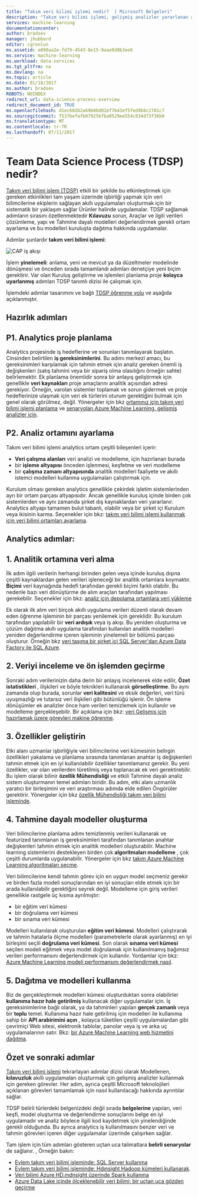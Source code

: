 ```yaml
---
title: "Takım veri bilimi işlemi nedir?  | Microsoft Belgeleri"
description: "Takım veri bilimi işlemi, gelişmiş analizler yararlanan akıllı uygulamaları oluşturmak için sistematik bir yöntemdir."
services: machine-learning
documentationcenter: 
author: bradsev
manager: jhubbard
editor: cgronlun
ms.assetid: a098aa2e-fd79-4543-8e15-9aae9d8b3ee6
ms.service: machine-learning
ms.workload: data-services
ms.tgt_pltfrm: na
ms.devlang: na
ms.topic: article
ms.date: 01/18/2017
ms.author: bradsev
ROBOTS: NOINDEX
redirect_url: data-science-process-overview
redirect_document_id: TRUE
ms.openlocfilehash: d1ec602b2a69b0bd01bf7b43ef5fed9b8c2781c7
ms.sourcegitcommit: f537befafb079256fba0529ee554c034d73f36b0
ms.translationtype: MT
ms.contentlocale: tr-TR
ms.lasthandoff: 07/11/2017
---
```

# <a name="what-is-the-team-data-science-process-tdsp"></a>Team Data Science Process (TDSP) nedir?
[Takım veri bilimi işlem (TDSP)](data-science-process-overview.md) etkili bir şekilde bu etkinleştirmek için gereken etkinlikleri tam yaşam üzerinde işbirliği yapmak için veri bilimcilerine ekiplerin sağlayan akıllı uygulamaları oluşturmak için bir sistematik bir yaklaşım sağlar Ürünler halinde uygulamalar. TDSP sağlamak adımların sırasını özetlenmektedir **Kılavuzu** sorun, Araçlar ve ilgili verileri çözümleme, yapı ve Tahmine dayalı modelleri değerlendirmek gerekli ortam ayarlama ve bu modelleri kuruluşta dağıtma hakkında uygulamalar. 

Adımlar şunlardır **takım veri bilimi işlemi**:  

![CAP iş akışı](./media/machine-learning-data-science-the-cortana-analytics-process/CAP-workflow.png)

İşlem **yinelemeli**: anlama, yeni ve mevcut ya da düzeltmeler modelinde dönüşmesi ve önceden sırada tamamlandı adımları denetçiye yeni biçim gerektirir. Var olan Kuruluş geliştirme ve işlemleri planlama proje **kolayca uyarlanmış** adımları TDSP tanımlı dizisi ile çalışmak için. 

İşlemdeki adımlar tasarımını ve bağlı [TDSP öğrenme yolu](https://azure.microsoft.com/documentation/learning-paths/cortana-analytics-process/) ve aşağıda açıklanmıştır.  

## <a name="preparation-steps"></a>Hazırlık adımları
## <a name="p1-plan-the-analytics-project"></a>P1. Analytics proje planlama
Analytics projesinde iş hedeflerine ve sorunları tanımlayarak başlatın. Cinsinden belirtilen **iş gereksinimlerini**. Bu adımı merkezi amacı, bu gereksinimleri karşılamak için tahmin etmek için analiz gereken önemli iş değişkenleri (satış tahmini veya bir sipariş olma olasılığını örneğin sahte) belirlemektir. Ek planlama önemlidir sonra bir anlayış geliştirmek için genellikle **veri kaynakları** proje amaçlarını analitik açısından adresi gerekiyor. Örneğin, varolan sistemler toplamak ve sorun gidermek ve proje hedeflerinize ulaşmak için veri ek türlerini oturum gerektiğini bulmak için genel olarak görülmez, değil. Yönergeler için bkz [ortamınız için takım veri bilimi işlemi planlama](machine-learning-data-science-plan-your-environment.md) ve [senaryoları Azure Machine Learning, gelişmiş analizler için](machine-learning-data-science-plan-sample-scenarios.md).  

## <a name="p2-setup-analytics-environment"></a>P2. Analiz ortamını ayarlama
Takım veri bilimi işlemi analytics ortam çeşitli bileşenleri içerir: 

* **Veri çalışma alanları** veri analizi ve modelleme, için hazırlanan burada 
* bir **işleme altyapısı** önceden işlenmesi, keşfetme ve veri modelleme
* bir **çalışma zamanı altyapısında** analitik modelleri faaliyete ve akıllı istemci modelleri kullanma uygulamaları çalıştırmak için.  

Kurulum olması gereken analytics genellikle çekirdek işletim sistemlerinden ayrı bir ortam parçası altyapısıdır. Ancak genellikle kuruluş içinde birden çok sistemlerden ve aynı zamanda şirket dış kaynaklardan veri yararlanır. Analytics altyapı tamamen bulut tabanlı, olabilir veya bir şirket içi Kurulum veya ikisinin karma. Seçenekler için bkz: [takım veri bilimi işlemi kullanmak için veri bilimi ortamları ayarlama](machine-learning-data-science-environment-setup.md).

## <a name="analytics-steps"></a>Analytics adımlar:
## <a name="1-ingest-data-into-the-analytical-environment"></a>1. Analitik ortamına veri alma
İlk adım ilgili verilerin herhangi birinden gelen veya içinde kuruluş dışına çeşitli kaynaklardan gelen verileri işleneceği bir analitik ortamlara koymaktır. **Biçimi** veri kaynağında hedefi tarafından gerekli biçimi farklı olabilir. Bu nedenle bazı veri dönüştürme de alım araçları tarafından yapılması gerekebilir. Seçenekler için bkz: [analiz için depolama ortamlara veri yükleme](machine-learning-data-science-ingest-data.md)

Ek olarak ilk alım veri birçok akıllı uygulama verileri düzenli olarak devam eden öğrenme işleminin bir parçası yenilemek için gereklidir. Bu kurulum tarafından yapılabilir bir **veri ardışık** veya iş akışı. Bu yeniden oluşturma ve çözüm dağıtma akıllı uygulama tarafından kullanılan analitik modelleri yeniden değerlendirme içeren işleminin yinelemeli bir bölümü parçası oluşturur. Örneğin bkz [veri taşıma bir şirket içi SQL Server'dan Azure Data Factory ile SQL Azure](machine-learning-data-science-move-sql-azure-adf.md).

## <a name="2-explore-and-pre-process-data"></a>2. Veriyi inceleme ve ön işlemden geçirme
Sonraki adım verilerinizin daha derin bir anlayış incelenerek elde edilir, **Özet istatistikleri** , ilişkileri ve böyle teknikleri kullanarak **görselleştirme**. Bu aynı zamanda olup burada, sorunlar **veri kalitesini** ve eksik değerleri, veri türü uyuşmazlığı ve tutarsız veri ilişkileri gibi bütünlüğü işlenir. Ön işleme dönüşümler ek analizler önce ham verileri temizlemek için kullanılır ve modelleme gerçekleşebilir. Bir açıklama için bkz: [veri Gelişmiş için hazırlamak üzere görevleri makine öğrenme](machine-learning-data-science-prepare-data.md).

## <a name="3-develop-features"></a>3. Özellikler geliştirin
Etki alanı uzmanlar işbirliğiyle veri bilimcilerine veri kümesinin belirgin özellikleri yakalama ve planlama sırasında tanımlanan anahtar iş değişkenleri tahmin etmek için en iyi kullanılabilir özellikler tanımlamanız gerekir. Bu yeni özellikler, var olan verilerden türetilmiş veya toplanacak ek veri gerektirebilir. Bu işlem olarak bilinir **özellik Mühendisliği** ve etkili Tahmine dayalı analiz sistem oluşturmanın temel adımları biridir. Bu adım, etki alanı uzmanlık yaratıcı bir birleşimini ve veri araştırması adımda elde edilen Öngörüler gerektirir. Yönergeler için bkz [özellik Mühendisliği takım veri bilimi işleminde](machine-learning-data-science-create-features.md).

## <a name="4-create-predictive-models"></a>4. Tahmine dayalı modeller oluşturma
Veri bilimcilerine planlama adımı temizlenmiş verileri kullanarak ve featurized tanımlanan iş gereksinimleri tarafından tanımlanan anahtar değişkenleri tahmin etmek için analitik modelleri oluşturabilir. Machine learning sistemlerini destekleyen birden çok **algoritmaları modelleme** , çok çeşitli durumlarda uygulanabilir. Yönergeler için bkz [takım Azure Machine Learning algoritmaları seçme](machine-learning-algorithm-choice.md).

Veri bilimcilerine kendi tahmin görev için en uygun model seçmeniz gerekir ve birden fazla modeli sonuçlarından en iyi sonuçları elde etmek için bir arada kullanılabilir gerektiğini seyrek değil. Modelleme için giriş verileri genellikle rastgele üç kısma ayrılmıştır:

* bir eğitim veri kümesi 
* bir doğrulama veri kümesi 
* bir sınama veri kümesi 

Modelleri kullanılarak oluşturulan **eğitim veri kümesi**. Modelleri çalıştırarak ve tahmin hatalarla ölçme modelleri (parametrelerle olarak ayarlanmış) en iyi birleşimi seçili **doğrulama veri kümesi**. Son olarak **sınama veri kümesi** seçilen modeli eğitmek veya model doğrulamak için kullanılmamış bağımsız verileri performansını değerlendirmek için kullanılır.  Yordamlar için bkz: [Azure Machine Learning modeli performansını değerlendirmek nasıl](machine-learning-evaluate-model-performance.md).

## <a name="5-deploy-and-consume-models"></a>5. Dağıtma ve modelleri kullanma
Biz de gerçekleştirmek modelleri kümesi oluşturduktan sonra olabilirler **kullanıma hazır hale getirilmiş** kullanacak diğer uygulamalar için. İş gereksinimlerine bağlı olarak, ya da tahminleri yapılan **gerçek zamanlı** veya bir **toplu** temel. Kullanıma hazır hale getirilmiş için modelleri ile kullanıma sahip bir **API arabirimini açın** , kolayca tüketilen çeşitli uygulamalardan gibi çevrimiçi Web sitesi, elektronik tablolar, panolar veya iş ve arka uç uygulamalarının satır. Bkz: [bir Azure Machine Learning web hizmetini dağıtma](machine-learning-publish-a-machine-learning-web-service.md).

## <a name="summary-and-next-steps"></a>Özet ve sonraki adımlar
[Takım veri bilimi işlemi](https://azure.microsoft.com/documentation/learning-paths/cortana-analytics-process/) tekrarlayan adımlar dizisi olarak Modellenen, **kılavuzluk** akıllı uygulamaları oluşturmak için gelişmiş analizler kullanmak için gereken görevler. Her adım, ayrıca çeşitli Microsoft teknolojileri açıklanan görevleri tamamlamak için nasıl kullanılacağı hakkında ayrıntılar sağlar. 

TDSP belirli türlerdeki belgenizdeki değil sırada **belgelerine** yapıları, veri keşfi, model oluşturma ve değerlendirme sonuçlarını belge en iyi uygulamadır ve analiz böylece ilgili kod kaydetmek için yinelendiğinde gerekli olduğunda. Bu ayrıca analytics iş kullanılmasını benzer veri ve tahmin görevleri içeren diğer uygulamalar üzerinde çalışırken sağlar.

Tam işlem için tüm adımları gösteren uçtan uca talimatlara **belirli senaryolar** de sağlanır. , Örneğin bakın:

* [Eylem takım veri bilimi işleminde: SQL Server kullanma](machine-learning-data-science-process-sql-walkthrough.md)
* [Eylem takım veri bilimi işleminde: Hdınsight Hadoop kümeleri kullanarak](machine-learning-data-science-process-hive-walkthrough.md).
* [Veri bilimi Azure HD.mdnsight üzerinde Spark kullanma](machine-learning-data-science-spark-overview.md)
* [Azure Data Lake içinde ölçeklenebilir veri bilimi: bir uçtan uca gözden geçirme](machine-learning-data-science-process-data-lake-walkthrough.md)

